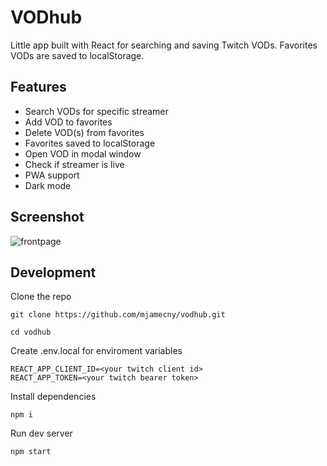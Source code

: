 # VODhub

Little app built with React for searching and saving Twitch VODs. Favorites VODs are saved to localStorage.

## Features

- Search VODs for specific streamer
- Add VOD to favorites
- Delete VOD(s) from favorites
- Favorites saved to localStorage
- Open VOD in modal window
- Check if streamer is live
- PWA support
- Dark mode

## Screenshot

![frontpage](https://i.imgur.com/2puhQoL.png)

## Development

Clone the repo

`git clone https://github.com/mjamecny/vodhub.git`

`cd vodhub`

Create .env.local for enviroment variables

```
REACT_APP_CLIENT_ID=<your twitch client id>
REACT_APP_TOKEN=<your twitch bearer token>
```

Install dependencies

`npm i`

Run dev server

`npm start `
